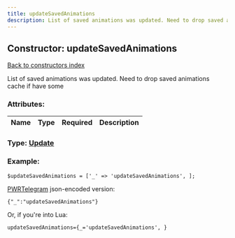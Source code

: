 ```yaml
---
title: updateSavedAnimations
description: List of saved animations was updated. Need to drop saved animations cache if have some
---
```

## Constructor: updateSavedAnimations  
[Back to constructors index](index.md)



List of saved animations was updated. Need to drop saved animations cache if have some

### Attributes:

| Name     |    Type       | Required | Description |
|----------|:-------------:|:--------:|------------:|



### Type: [Update](../types/Update.md)


### Example:

```
$updateSavedAnimations = ['_' => 'updateSavedAnimations', ];
```  

[PWRTelegram](https://pwrtelegram.xyz) json-encoded version:

```
{"_":"updateSavedAnimations"}
```


Or, if you're into Lua:  


```
updateSavedAnimations={_='updateSavedAnimations', }

```



